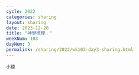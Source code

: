 ```yaml
---
cycle: 2022
categories: sharing
layout: sharing
date: 2023-12-20
title: "神學梳理："
weekNum: 103
dayNum: 3
permalink: /sharing/2022/wk103-day3-sharing.html
---
```


[](https://eccseattle.github.io/media/sharing/2022/wk103/2023-12-20-bin.m4a)

`小錢`